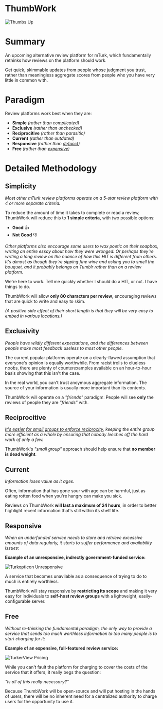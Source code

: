 # ThumbWork

![Thumbs Up](https://i.imgur.com/yYNQlZK.jpg)

# Summary

An upcoming alternative review platform for mTurk, which fundamentally rethinks how reviews on the platform should work.

Get quick, skimmable updates from people whose judgment you trust, rather than meaningless aggregate scores from people who you have very little in common with.

# Paradigm

Review platforms work best when they are:

- **Simple** *(rather than complicated)*
- **Exclusive** *(rather than unchecked)*
- **Reciprocitive** *(rather than parasitic)*
- **Current** *(rather than outdated)*
- **Responsive** *(rather than [defunct](https://www.reddit.com/r/mturk/comments/9qzppd/turkopticon_will_stop_accepting_new_reviews/))*
- **Free** *(rather than [expensive](https://www.reddit.com/r/mturk/comments/alrod4/replacement_for_turkerviewjs/))*

# Detailed Methodology

## Simplicity

*Most other mTurk review platforms operate on a 5-star review platform with 4 or more separate criteria.*

To reduce the amount of time it takes to complete or read a review, ThumbWork will reduce this to **1 simple criteria**, with two possible options:

- **Good** 👍
- **Not Good** 👎

*Other platforms also encourage some users to wax poetic on their soapbox, writing an entire essay about how they were wronged. Or perhaps they're writing a long review on the nuance of how this HIT is different from others. It's almost as though they're sipping fine wine and asking you to smell the bouquet, and it probably belongs on Tumblr rather than on a review platform.*

We're here to work. Tell me quickly whether I should do a HIT, or not. I have things to do.

ThumbWork will allow **only 80 characters per review**, encouraging reviews that are quick to write and easy to skim.

*(A positive side effect of their short length is that they will be very easy to embed in various locations.)*

## Exclusivity

*People have wildly different expectations, and the differences between people make most feedback useless to most other people.*

The current popular platforms operate on a clearly-flawed assumption that everyone's opinion is equally worthwhile. From racist trolls to clueless noobs, there are plenty of counterexamples available on an hour-to-hour basis showing that this isn't the case.

In the real world, you can't trust anoymous aggregate information. The source of your information is usually more important than its contents.

ThumbWork will operate on a *"friends"* paradigm: People will see **only** the reviews of people they are *"friends"* with.

## Reciprocitive

*[It's easier for small groups to enforce reciprocity](https://en.wikipedia.org/wiki/Dunbar%27s_number), keeping the entire group more efficient as a whole by ensuring that nobody leeches off the hard work of only a few.*

ThumbWork's *"small group"* approach should help ensure that **no member is dead weight**.

## Current

*Information loses value as it ages.*

Often, information that has gone sour with age can be harmful, just as eating rotten food when you're hungry can make you sick.

Reviews on ThumbWork **will last a maximum of 24 hours**, in order to better highlight recent information that's still within its shelf life.

## Responsive

*When an underfunded service needs to store and retrieve excessive amounts of data regularly, it starts to suffer performance and availability issues:*

**Example of an unresponsive, indrectly government-funded service:**

![Turkopticon Unresponsive](https://i.imgur.com/TswQoHx.png)

A service that becomes unavilable as a consequence of trying to do to much is entirely worthless.

ThumbWork will stay responsive by **restricting its scope** and making it very easy for individuals to **self-host review groups** with a lightweight, easily-configurable server.

## Free

*Without re-thinking the fundamental paradigm, the only way to provide a service that sends too much worthless information to too many people is to start charging for it:*

**Example of an expensive, full-featured review service:**

![TurkerView Pricing](https://i.imgur.com/nqpJiwv.png)

While you can't fault the platform for charging to cover the costs of the service that it offers, it really begs the question:

*"Is all of this really necessary?"*

Because ThumbWork will be open-source and will put hosting in the hands of users, there will be no inherent need for a centralized authority to charge users for the opportunity to use it.
